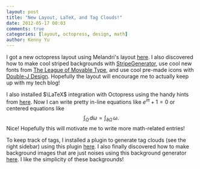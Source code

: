 ```yaml
---
layout: post
title: "New Layout, LaTeX, and Tag Clouds!"
date: 2012-05-17 00:03
comments: true
categories: [layout, octopress, design, math]
author: Kenny Yu
---
```


I got a new octopress layout using Melandri's layout
[here](http://melandri.net/2012/02/14/octopress-theme-customization/).
I also discovered how to make cool striped backgrounds with
[StripeGenerator](http://www.stripegenerator.com/), use cool new fonts
from [The League of Movable Type](http://www.theleagueofmoveabletype.com/),
and use cool pre-made icons with
[Double-J Design](http://www.doublejdesign.co.uk/). Hopefully the layout
will encourage me to actually keep up with my tech blog!

I also installed $\LaTeX$ integration with Octopress using the handy hints from
[here](http://luikore.github.com/2011/09/good-things-learned-from-octopress/).
Now I can write pretty in-line equations like $e^{i\pi} + 1 = 0$ or
centered equations like
$$\int_{\Omega} \, d\omega = \int_{\partial \Omega} \, \omega.$$
Nice! Hopefully this will motivate me to write more math-related entries!

To keep track of tags, I installed a plugin to generate tag clouds
(see the right sidebar) using this plugin
[here](https://github.com/tokkonopapa/octopress-tagcloud). I also
finally discovered how to make background images that are just noises using
this background generator [here](http://bgpatterns.com/). I like the simplicity
of these backgrounds!
